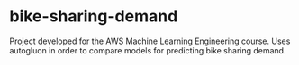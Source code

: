 # bike-sharing-demand
Project developed for the AWS Machine Learning Engineering course. Uses autogluon in order to compare models for predicting bike sharing demand.
